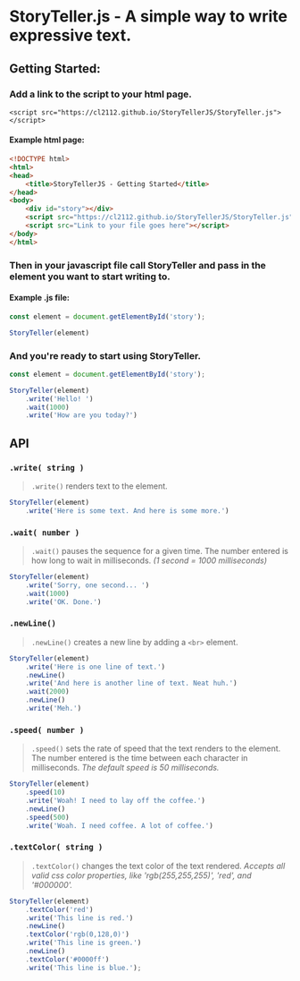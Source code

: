 # StoryTeller.js - A simple way to write expressive text.

## Getting Started:
### Add a link to the script to your html page.
`<script src="https://cl2112.github.io/StoryTellerJS/StoryTeller.js"></script>`

#### Example html page:
``` HTML
<!DOCTYPE html>
<html>
<head>
    <title>StoryTellerJS - Getting Started</title>
</head>
<body>
    <div id="story"></div>
    <script src="https://cl2112.github.io/StoryTellerJS/StoryTeller.js"></script>
    <script src="Link to your file goes here"></script>
</body>
</html>
```
### Then in your javascript file call StoryTeller and pass in the element you want to start writing to.

#### Example .js file:
``` javascript
const element = document.getElementById('story');

StoryTeller(element)
```

### And you're ready to start using StoryTeller.
``` javascript
const element = document.getElementById('story');

StoryTeller(element)
    .write('Hello! ')
    .wait(1000)
    .write('How are you today?')
```

## API
### `.write( string )`
>`.write()` renders text to the element.
``` javascript
StoryTeller(element)
    .write('Here is some text. And here is some more.')
```

### `.wait( number )`
>`.wait()` pauses the sequence for a given time. The number entered is how long to wait in milliseconds. _(1 second = 1000 milliseconds)_
``` javascript
StoryTeller(element)
    .write('Sorry, one second... ')
    .wait(1000)
    .write('OK. Done.')
```

### `.newLine()`
>`.newLine()` creates a new line by adding a `<br>` element.
``` javascript
StoryTeller(element)
    .write('Here is one line of text.')
    .newLine()
    .write('And here is another line of text. Neat huh.')
    .wait(2000)
    .newLine()
    .write('Meh.')
```

### `.speed( number )`
>`.speed()` sets the rate of speed that the text renders to the element. The number entered is the time between each character in milliseconds. _The default speed is 50 milliseconds._
``` javascript
StoryTeller(element)
    .speed(10)
    .write('Woah! I need to lay off the coffee.')
    .newLine()
    .speed(500)
    .write('Woah. I need coffee. A lot of coffee.')
```

### `.textColor( string )`
>`.textColor()` changes the text color of the text rendered. 
_Accepts all valid css color properties, like 'rgb(255,255,255)', 'red', and '#000000'._
``` javascript
StoryTeller(element)
    .textColor('red')
    .write('This line is red.')
    .newLine()
    .textColor('rgb(0,128,0)')
    .write('This line is green.')
    .newLine()
    .textColor('#0000ff')
    .write('This line is blue.');
```